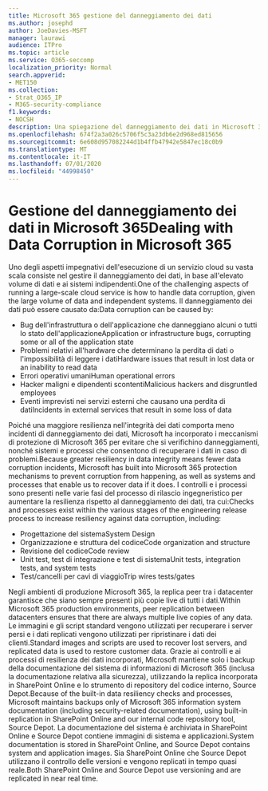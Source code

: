 ```yaml
---
title: Microsoft 365 gestione del danneggiamento dei dati
ms.author: josephd
author: JoeDavies-MSFT
manager: laurawi
audience: ITPro
ms.topic: article
ms.service: O365-seccomp
localization_priority: Normal
search.appverid:
- MET150
ms.collection:
- Strat_O365_IP
- M365-security-compliance
f1.keywords:
- NOCSH
description: Una spiegazione del danneggiamento dei dati in Microsoft 365 e gli sforzi di prevenzione e ripristino di Microsoft.
ms.openlocfilehash: 674f2a3a026c5706f5c3a23db6e2d968ed815656
ms.sourcegitcommit: 6e608d957082244d1b4ffb47942e5847ec18c0b9
ms.translationtype: MT
ms.contentlocale: it-IT
ms.lasthandoff: 07/01/2020
ms.locfileid: "44998450"
---
```

# <a name="dealing-with-data-corruption-in-microsoft-365"></a><span data-ttu-id="dea84-103">Gestione del danneggiamento dei dati in Microsoft 365</span><span class="sxs-lookup"><span data-stu-id="dea84-103">Dealing with Data Corruption in Microsoft 365</span></span>

<span data-ttu-id="dea84-104">Uno degli aspetti impegnativi dell'esecuzione di un servizio cloud su vasta scala consiste nel gestire il danneggiamento dei dati, in base all'elevato volume di dati e ai sistemi indipendenti.</span><span class="sxs-lookup"><span data-stu-id="dea84-104">One of the challenging aspects of running a large-scale cloud service is how to handle data corruption, given the large volume of data and independent systems.</span></span> <span data-ttu-id="dea84-105">Il danneggiamento dei dati può essere causato da:</span><span class="sxs-lookup"><span data-stu-id="dea84-105">Data corruption can be caused by:</span></span>

- <span data-ttu-id="dea84-106">Bug dell'infrastruttura o dell'applicazione che danneggiano alcuni o tutti lo stato dell'applicazione</span><span class="sxs-lookup"><span data-stu-id="dea84-106">Application or infrastructure bugs, corrupting some or all of the application state</span></span>
- <span data-ttu-id="dea84-107">Problemi relativi all'hardware che determinano la perdita di dati o l'impossibilità di leggere i dati</span><span class="sxs-lookup"><span data-stu-id="dea84-107">Hardware issues that result in lost data or an inability to read data</span></span>
- <span data-ttu-id="dea84-108">Errori operativi umani</span><span class="sxs-lookup"><span data-stu-id="dea84-108">Human operational errors</span></span>
- <span data-ttu-id="dea84-109">Hacker maligni e dipendenti scontenti</span><span class="sxs-lookup"><span data-stu-id="dea84-109">Malicious hackers and disgruntled employees</span></span>
- <span data-ttu-id="dea84-110">Eventi imprevisti nei servizi esterni che causano una perdita di dati</span><span class="sxs-lookup"><span data-stu-id="dea84-110">Incidents in external services that result in some loss of data</span></span>

<span data-ttu-id="dea84-111">Poiché una maggiore resilienza nell'integrità dei dati comporta meno incidenti di danneggiamento dei dati, Microsoft ha incorporato i meccanismi di protezione di Microsoft 365 per evitare che si verifichino danneggiamenti, nonché sistemi e processi che consentono di recuperare i dati in caso di problemi.</span><span class="sxs-lookup"><span data-stu-id="dea84-111">Because greater resiliency in data integrity means fewer data corruption incidents, Microsoft has built into Microsoft 365 protection mechanisms to prevent corruption from happening, as well as systems and processes that enable us to recover data if it does.</span></span> <span data-ttu-id="dea84-112">I controlli e i processi sono presenti nelle varie fasi del processo di rilascio ingegneristico per aumentare la resilienza rispetto al danneggiamento dei dati, tra cui:</span><span class="sxs-lookup"><span data-stu-id="dea84-112">Checks and processes exist within the various stages of the engineering release process to increase resiliency against data corruption, including:</span></span>

- <span data-ttu-id="dea84-113">Progettazione del sistema</span><span class="sxs-lookup"><span data-stu-id="dea84-113">System Design</span></span>
- <span data-ttu-id="dea84-114">Organizzazione e struttura del codice</span><span class="sxs-lookup"><span data-stu-id="dea84-114">Code organization and structure</span></span>
- <span data-ttu-id="dea84-115">Revisione del codice</span><span class="sxs-lookup"><span data-stu-id="dea84-115">Code review</span></span>
- <span data-ttu-id="dea84-116">Unit test, test di integrazione e test di sistema</span><span class="sxs-lookup"><span data-stu-id="dea84-116">Unit tests, integration tests, and system tests</span></span>
- <span data-ttu-id="dea84-117">Test/cancelli per cavi di viaggio</span><span class="sxs-lookup"><span data-stu-id="dea84-117">Trip wires tests/gates</span></span>

<span data-ttu-id="dea84-118">Negli ambienti di produzione Microsoft 365, la replica peer tra i datacenter garantisce che siano sempre presenti più copie live di tutti i dati.</span><span class="sxs-lookup"><span data-stu-id="dea84-118">Within Microsoft 365 production environments, peer replication between datacenters ensures that there are always multiple live copies of any data.</span></span> <span data-ttu-id="dea84-119">Le immagini e gli script standard vengono utilizzati per recuperare i server persi e i dati replicati vengono utilizzati per ripristinare i dati dei clienti.</span><span class="sxs-lookup"><span data-stu-id="dea84-119">Standard images and scripts are used to recover lost servers, and replicated data is used to restore customer data.</span></span> <span data-ttu-id="dea84-120">Grazie ai controlli e ai processi di resilienza dei dati incorporati, Microsoft mantiene solo i backup della documentazione del sistema di informazioni di Microsoft 365 (inclusa la documentazione relativa alla sicurezza), utilizzando la replica incorporata in SharePoint Online e lo strumento di repository del codice interno, Source Depot.</span><span class="sxs-lookup"><span data-stu-id="dea84-120">Because of the built-in data resiliency checks and processes, Microsoft maintains backups only of Microsoft 365 information system documentation (including security-related documentation), using built-in replication in SharePoint Online and our internal code repository tool, Source Depot.</span></span> <span data-ttu-id="dea84-121">La documentazione del sistema è archiviata in SharePoint Online e Source Depot contiene immagini di sistema e applicazioni.</span><span class="sxs-lookup"><span data-stu-id="dea84-121">System documentation is stored in SharePoint Online, and Source Depot contains system and application images.</span></span> <span data-ttu-id="dea84-122">Sia SharePoint Online che Source Depot utilizzano il controllo delle versioni e vengono replicati in tempo quasi reale.</span><span class="sxs-lookup"><span data-stu-id="dea84-122">Both SharePoint Online and Source Depot use versioning and are replicated in near real time.</span></span>
